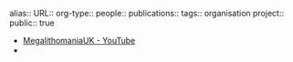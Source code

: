 alias::
URL::
org-type:: 
people::
publications:: 
tags:: organisation
project::
public:: true

- [MegalithomaniaUK - YouTube](https://www.youtube.com/@MegalithomaniaUK)
-